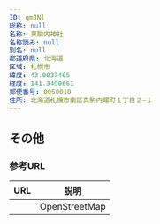 ```yaml
---
ID: qmJNl
総称: null
名称: 真駒内神社
名称読み: null
別名: null
都道府県: 北海道
区域: 札幌市
緯度: 43.0037465
経度: 141.3490661
郵便番号: 0050018
住所: 北海道札幌市南区真駒内曙町１丁目２−１
---
```


## その他

### 参考URL

| URL | 説明          |
| --- | ------------- |
|     | OpenStreetMap |
